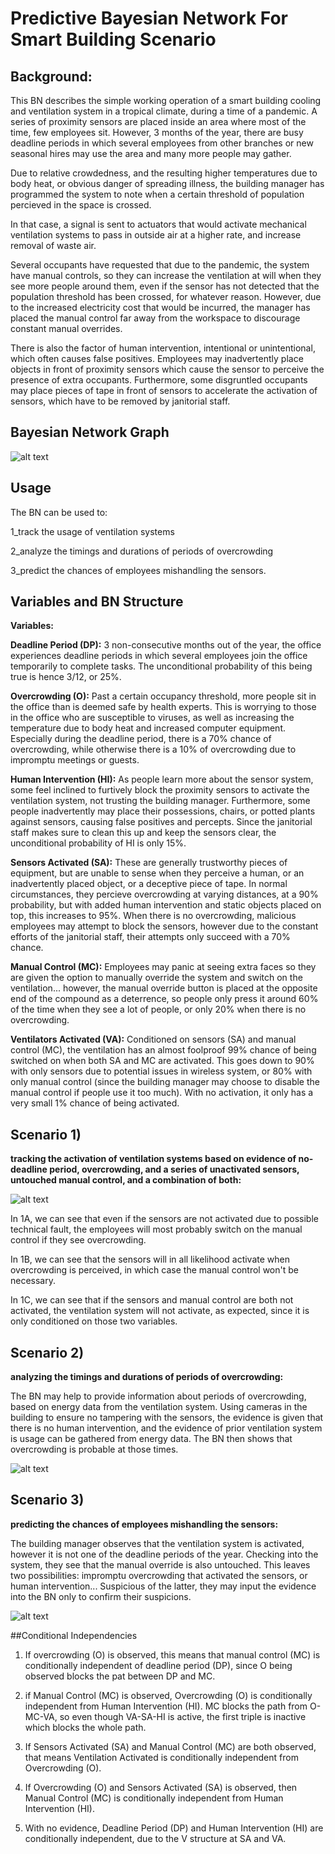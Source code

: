 # Predictive Bayesian Network For Smart Building Scenario

## Background:

This BN describes the simple working operation of a smart building cooling and ventilation system in a tropical climate, during a time of a pandemic. A series of proximity sensors are placed inside an area where most of the time, few employees sit. However, 3 months of the year, there are busy deadline periods in which several employees from other branches or new seasonal hires may use the area and many more people may gather. 

Due to relative crowdedness, and the resulting higher temperatures due to body heat, or obvious danger of spreading illness, the building manager has programmed the system to note when a certain threshold of population percieved in the space is crossed. 

In that case, a signal is sent to actuators that would activate mechanical ventilation systems to pass in outside air at a higher rate, and increase removal of waste air.

Several occupants have requested that due to the pandemic, the system have manual controls, so they can increase the ventilation at will when they see more people around them, even if the sensor has not detected that the population threshold has been crossed, for whatever reason. However, due to the increased electricity cost that would be incurred, the manager has placed the manual control far away from the workspace to discourage constant manual overrides.

There is also the factor of human intervention, intentional or unintentional, which often causes false positives. Employees may inadvertently place objects in front of proximity sensors which cause the sensor to perceive the presence of extra occupants. Furthermore, some disgruntled occupants may place pieces of tape in front of sensors to accelerate the activation of sensors, which have to be removed by janitorial staff.

## Bayesian Network Graph
![alt text](https://github.com/hammadharoonk/bayesiansmartbuilding/blob/main/graph.jpg?raw=true)


## Usage
The BN can be used to:

1_track the usage of ventilation systems

2_analyze the timings and durations of periods of overcrowding

3_predict the chances of employees mishandling the sensors.

## Variables and BN Structure

**Variables:**

**Deadline Period (DP):** 3 non-consecutive months out of the year, the office experiences deadline periods in which several employees join the office temporarily to complete tasks. The unconditional probability of this being true is hence 3/12, or 25%.

**Overcrowding (O):** Past a certain occupancy threshold, more people sit in the office than is deemed safe by health experts. This is worrying to those in the office who are susceptible to viruses, as well as increasing the temperature due to body heat and increased computer equipment. Especially during the deadline period, there is a 70% chance of overcrowding, while otherwise there is a 10% of overcrowding due to impromptu meetings or guests.

**Human Intervention (HI):** As people learn more about the sensor system, some feel inclined to furtively block the proximity sensors to activate the ventilation system, not trusting the building manager. Furthermore, some people inadvertently may place their possessions, chairs, or potted plants against sensors, causing false positives and percepts. Since the janitorial staff makes sure to clean this up and keep the sensors clear, the unconditional probability of HI is only 15%.

**Sensors Activated (SA):** These are generally trustworthy pieces of equipment, but are unable to sense when they perceive a human, or an inadvertently placed object, or a deceptive piece of tape. In normal circumstances, they percieve overcrowding at varying distances, at a 90% probability, but with added human intervention and static objects placed on top, this increases to 95%. When there is no overcrowding, malicious employees may attempt to block the sensors, however due to the constant efforts of the janitorial staff, their attempts only succeed with a 70% chance.

**Manual Control (MC):** Employees may panic at seeing extra faces so they are given the option to manually override the system and switch on the ventilation... however, the manual override button is placed at the opposite end of the compound as a deterrence, so people only press it around 60% of the time when they see a lot of people, or only 20% when there is no overcrowding.

**Ventilators Activated (VA):** Conditioned on sensors (SA) and manual control (MC), the ventilation has an almost foolproof 99% chance of being switched on when both SA and MC are activated. This goes down to 90% with only sensors due to potential issues in wireless system, or 80% with only manual control (since the building manager may choose to disable the manual control if people use it too much). With no activation, it only has a very small 1% chance of being activated.


## Scenario 1)
**tracking the activation of ventilation systems based on evidence of no-deadline period, overcrowding, and a series of unactivated sensors, untouched manual control, and a combination of both:**

![alt text](https://github.com/hammadharoonk/bayesiansmartbuilding/blob/main/scenario_1.jpg?raw=true)

In 1A, we can see that even if the sensors are not activated due to possible technical fault, the employees will most probably switch on the manual control if they see overcrowding.

In 1B, we can see that the sensors will in all likelihood activate when overcrowding is perceived, in which case the manual control won't be necessary.

In 1C, we can see that if the sensors and manual control are both not activated, the ventilation system will not activate, as expected, since it is only conditioned on those two variables.

## Scenario 2)
**analyzing the timings and durations of periods of overcrowding:**

The BN may help to provide information about periods of overcrowding, based on energy data from the ventilation system. Using cameras in the building to ensure no tampering with the sensors, the evidence is given that there is no human intervention, and the evidence of prior ventilation system is usage can be gathered from energy data. The BN then shows that overcrowding is probable at those times.

![alt text](https://github.com/hammadharoonk/bayesiansmartbuilding/blob/main/scenario_2.jpg?raw=true)

## Scenario 3)
**predicting the chances of employees mishandling the sensors:**

The building manager observes that the ventilation system is activated, however it is not one of the deadline periods of the year. Checking into the system, they see that the manual override is also untouched. This leaves two possibilities: impromptu overcrowding that activated the sensors, or human intervention... Suspicious of the latter, they may input the evidence into the BN only to confirm their suspicions.

![alt text](https://github.com/hammadharoonk/bayesiansmartbuilding/blob/main/scenario_3.jpg?raw=true)


##Conditional Independencies

1) If overcrowding (O) is observed, this means that manual control (MC) is conditionally independent of deadline period (DP), since O being observed blocks the pat between DP and MC.

2) if Manual Control (MC) is observed, Overcrowding (O) is conditionally independent from Human Intervention (HI). MC blocks the path from O-MC-VA, so even though VA-SA-HI is active, the first triple is inactive which blocks the whole path.

3) If Sensors Activated (SA) and Manual Control (MC) are both observed, that means Ventilation Activated is conditionally independent from Overcrowding (O).

4) If Overcrowding (O) and Sensors Activated (SA) is observed, then Manual Control (MC) is conditionally independent from Human Intervention (HI).

5) With no evidence, Deadline Period (DP) and Human Intervention (HI) are conditionally independent, due to the V structure at SA and VA.
